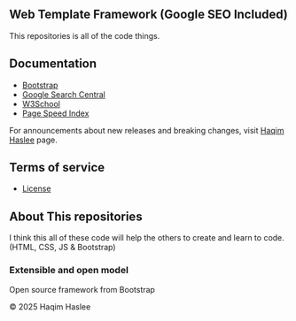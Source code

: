 ## Web Template Framework (Google SEO Included)

This repositories is all of the code things.

## Documentation

* [Bootstrap](https://getbootstrap.com/)
* [Google Search Central](https://developers.google.com/search/docs/monitor-debug/search-console-start)
* [W3School](https://www.w3schools.com/Html/)
* [Page Speed Index](https://pagespeed.web.dev/)

For announcements about new releases and breaking changes, visit [Haqim Haslee](https://www.haqimhaslee.my) page.

## Terms of service

* [License](https://github.com/haqimhaslee/portfolio_website/blob/main/LICENSE)

## About This repositories

I think this all of these code will help the others to create and learn to code. (HTML, CSS, JS & Bootstrap)

### Extensible and open model

Open source framework from Bootstrap

© 2025 Haqim Haslee
